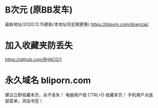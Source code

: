 # B次元 (原BB发车)
最新地址(2020.12.15更新/本地址将定期更换)
https://bliporn.com/downzai/

# 加入收藏夹防丢失
https://github.com/BHACG/1

# 永久域名 bliporn.com
建议立即收藏本页，永不丢失！
电脑用户按 CTRL+D 收藏本页！
手机用户点底部菜单，添加书签！
